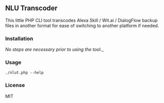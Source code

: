 NLU Transcoder
---

This little PHP CLI tool transcodes Alexa Skill / Wit.ai / DialogFlow backup files in another format for ease of switching to another platform if needed.

### Installation

_No steps are necessary prior to using the tool.__

### Usage

    ./nlut.php --help

### License

MIT
